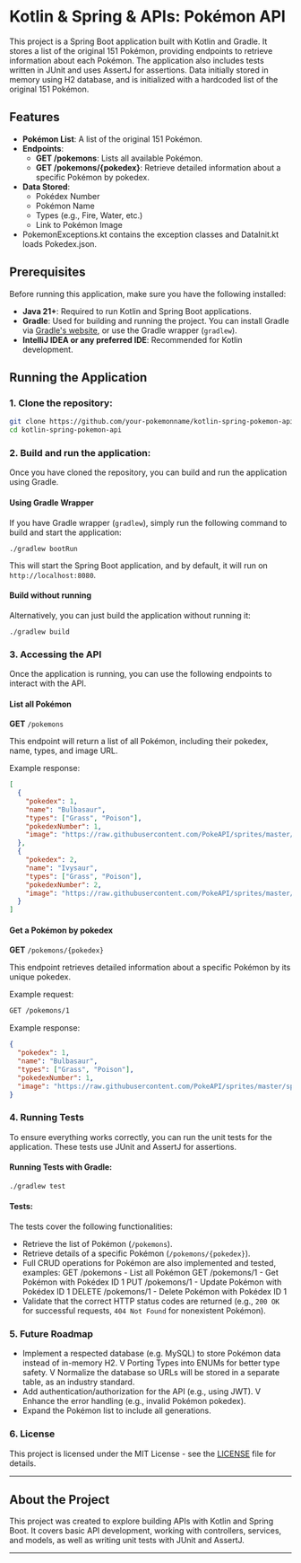 # Kotlin & Spring & APIs: Pokémon API

This project is a Spring Boot application built with Kotlin and Gradle. It stores a list of the original 151 Pokémon, providing endpoints to retrieve information about each Pokémon.
The application also includes tests written in JUnit and uses AssertJ for assertions.
Data initially stored in memory using H2 database, and is initialized with a hardcoded list of the original 151 Pokémon.

## Features
- **Pokémon List**: A list of the original 151 Pokémon.
- **Endpoints**:
    - **GET /pokemons**: Lists all available Pokémon.
    - **GET /pokemons/{pokedex}**: Retrieve detailed information about a specific Pokémon by pokedex.
- **Data Stored**:
    - Pokédex Number
    - Pokémon Name
    - Types (e.g., Fire, Water, etc.)
    - Link to Pokémon Image
- PokemonExceptions.kt contains the exception classes and DataInit.kt loads Pokedex.json.
## Prerequisites

Before running this application, make sure you have the following installed:

- **Java 21+**: Required to run Kotlin and Spring Boot applications.
- **Gradle**: Used for building and running the project. You can install Gradle via [Gradle's website](https://gradle.org/install/), or use the Gradle wrapper (`gradlew`).
- **IntelliJ IDEA or any preferred IDE**: Recommended for Kotlin development.

## Running the Application

### 1. Clone the repository:
```bash
git clone https://github.com/your-pokemonname/kotlin-spring-pokemon-api.git
cd kotlin-spring-pokemon-api
```

### 2. Build and run the application:
Once you have cloned the repository, you can build and run the application using Gradle.

#### Using Gradle Wrapper
If you have Gradle wrapper (`gradlew`), simply run the following command to build and start the application:

```
./gradlew bootRun
```

This will start the Spring Boot application, and by default, it will run on `http://localhost:8080`.

#### Build without running
Alternatively, you can just build the application without running it:

```
./gradlew build
```

### 3. Accessing the API
Once the application is running, you can use the following endpoints to interact with the API.

#### List all Pokémon
**GET** `/pokemons`

This endpoint will return a list of all Pokémon, including their pokedex, name, types, and image URL.

Example response:
```json
[
  {
    "pokedex": 1,
    "name": "Bulbasaur",
    "types": ["Grass", "Poison"],
    "pokedexNumber": 1,
    "image": "https://raw.githubusercontent.com/PokeAPI/sprites/master/sprites/pokemon/1.png"
  },
  {
    "pokedex": 2,
    "name": "Ivysaur",
    "types": ["Grass", "Poison"],
    "pokedexNumber": 2,
    "image": "https://raw.githubusercontent.com/PokeAPI/sprites/master/sprites/pokemon/2.png"
  }
]
```

#### Get a Pokémon by pokedex
**GET** `/pokemons/{pokedex}`

This endpoint retrieves detailed information about a specific Pokémon by its unique pokedex.

Example request:
```bash
GET /pokemons/1
```

Example response:
```json
{
  "pokedex": 1,
  "name": "Bulbasaur",
  "types": ["Grass", "Poison"],
  "pokedexNumber": 1,
  "image": "https://raw.githubusercontent.com/PokeAPI/sprites/master/sprites/pokemon/1.png"
}
```

### 4. Running Tests
To ensure everything works correctly, you can run the unit tests for the application. These tests use JUnit and AssertJ for assertions.

#### Running Tests with Gradle:
```bash
./gradlew test
```

#### Tests:
The tests cover the following functionalities:
- Retrieve the list of Pokémon (`/pokemons`).
- Retrieve details of a specific Pokémon (`/pokemons/{pokedex}`).
- Full CRUD operations for Pokémon are also implemented and tested, examples:
  GET /pokemons - List all Pokémon
  GET /pokemons/1 - Get Pokémon with Pokédex ID 1
  PUT /pokemons/1 - Update Pokémon with Pokédex ID 1
  DELETE /pokemons/1 - Delete Pokémon with Pokédex ID 1
- Validate that the correct HTTP status codes are returned (e.g., `200 OK` for successful requests, `404 Not Found` for nonexistent Pokémon).

### 5. Future Roadmap
- Implement a respected database (e.g. MySQL) to store Pokémon data instead of in-memory H2.
V Porting Types into ENUMs for better type safety.
V Normalize the database so URLs will be stored in a separate table, as an industry standard.
- Add authentication/authorization for the API (e.g., using JWT).
V Enhance the error handling (e.g., invalid Pokémon pokedex).
- Expand the Pokémon list to include all generations.

### 6. License
This project is licensed under the MIT License - see the [LICENSE](LICENSE) file for details.

---

## About the Project

This project was created to explore building APIs with Kotlin and Spring Boot. It covers basic API development, working with controllers, services, and models, as well as writing unit tests with JUnit and AssertJ.

---
